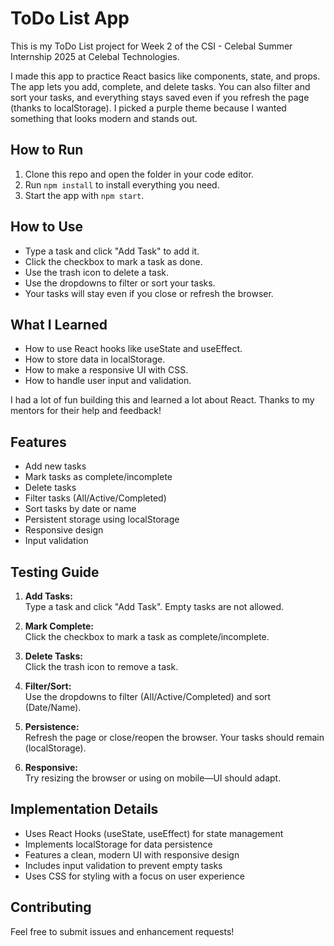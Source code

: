 # ToDo List App

This is my ToDo List project for Week 2 of the CSI - Celebal Summer Internship 2025 at Celebal Technologies.

I made this app to practice React basics like components, state, and props. The app lets you add, complete, and delete tasks. You can also filter and sort your tasks, and everything stays saved even if you refresh the page (thanks to localStorage). I picked a purple theme because I wanted something that looks modern and stands out.

## How to Run

1. Clone this repo and open the folder in your code editor.
2. Run `npm install` to install everything you need.
3. Start the app with `npm start`.

## How to Use

- Type a task and click "Add Task" to add it.
- Click the checkbox to mark a task as done.
- Use the trash icon to delete a task.
- Use the dropdowns to filter or sort your tasks.
- Your tasks will stay even if you close or refresh the browser.

## What I Learned

- How to use React hooks like useState and useEffect.
- How to store data in localStorage.
- How to make a responsive UI with CSS.
- How to handle user input and validation.

I had a lot of fun building this and learned a lot about React. Thanks to my mentors for their help and feedback!

## Features

- Add new tasks
- Mark tasks as complete/incomplete
- Delete tasks
- Filter tasks (All/Active/Completed)
- Sort tasks by date or name
- Persistent storage using localStorage
- Responsive design
- Input validation

## Testing Guide

1. **Add Tasks:**  
   Type a task and click "Add Task". Empty tasks are not allowed.

2. **Mark Complete:**  
   Click the checkbox to mark a task as complete/incomplete.

3. **Delete Tasks:**  
   Click the trash icon to remove a task.

4. **Filter/Sort:**  
   Use the dropdowns to filter (All/Active/Completed) and sort (Date/Name).

5. **Persistence:**  
   Refresh the page or close/reopen the browser. Your tasks should remain (localStorage).

6. **Responsive:**  
   Try resizing the browser or using on mobile—UI should adapt.

## Implementation Details

- Uses React Hooks (useState, useEffect) for state management
- Implements localStorage for data persistence
- Features a clean, modern UI with responsive design
- Includes input validation to prevent empty tasks
- Uses CSS for styling with a focus on user experience

## Contributing

Feel free to submit issues and enhancement requests! 